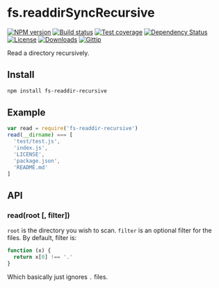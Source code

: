 # fs.readdirSyncRecursive

[![NPM version][npm-image]][npm-url]
[![Build status][travis-image]][travis-url]
[![Test coverage][coveralls-image]][coveralls-url]
[![Dependency Status][david-image]][david-url]
[![License][license-image]][license-url]
[![Downloads][downloads-image]][downloads-url]
[![Gittip][gittip-image]][gittip-url]

Read a directory recursively.

## Install

```bash
npm install fs-readdir-recursive
```

## Example

```js
var read = require('fs-readdir-recursive')
read(__dirname) === [
  'test/test.js',
  'index.js',
  'LICENSE',
  'package.json',
  'README.md'
]
```

## API

### read(root [, filter])

`root` is the directory you wish to scan. `filter` is an optional filter for the files. By default, filter is:

```js
function (x) {
  return x[0] !== '.'
}
```

Which basically just ignores `.` files.

[npm-image]: https://img.shields.io/npm/v/fs-readdir-recursive.svg?style=flat-square
[npm-url]: https://npmjs.org/package/fs-readdir-recursive
[github-tag]: http://img.shields.io/github/tag/fs-utils/fs-readdir-recursive.svg?style=flat-square
[github-url]: https://github.com/fs-utils/fs-readdir-recursive/tags
[travis-image]: https://img.shields.io/travis/fs-utils/fs-readdir-recursive.svg?style=flat-square
[travis-url]: https://travis-ci.org/fs-utils/fs-readdir-recursive
[coveralls-image]: https://img.shields.io/coveralls/fs-utils/fs-readdir-recursive.svg?style=flat-square
[coveralls-url]: https://coveralls.io/r/fs-utils/fs-readdir-recursive
[david-image]: http://img.shields.io/david/fs-utils/fs-readdir-recursive.svg?style=flat-square
[david-url]: https://david-dm.org/fs-utils/fs-readdir-recursive
[license-image]: http://img.shields.io/npm/l/fs-readdir-recursive.svg?style=flat-square
[license-url]: LICENSE
[downloads-image]: http://img.shields.io/npm/dm/fs-readdir-recursive.svg?style=flat-square
[downloads-url]: https://npmjs.org/package/fs-readdir-recursive
[gittip-image]: https://img.shields.io/gratipay/jonathanong.svg?style=flat-square
[gittip-url]: https://gratipay.com/jonathanong/
